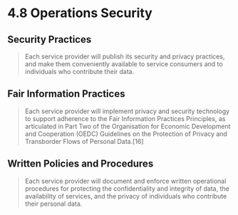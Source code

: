 # 4.8 Operations Security #

## Security Practices ##
> Each service provider will publish its security and privacy practices, and make them conveniently available to service consumers and to individuals who contribute their data.

## Fair Information Practices ##
> Each service provider will implement privacy and security technology to support adherence to the Fair Information Practices Principles, as articulated in Part Two of the Organisation for Economic Development and Cooperation (OEDC) Guidelines on the Protection of Privacy and Transborder Flows of Personal Data.[16]

## Written Policies and Procedures ##
> Each service provider will document and enforce written operational procedures for protecting the confidentiality and integrity of data, the availability of services, and the privacy of individuals who contribute their personal data.
